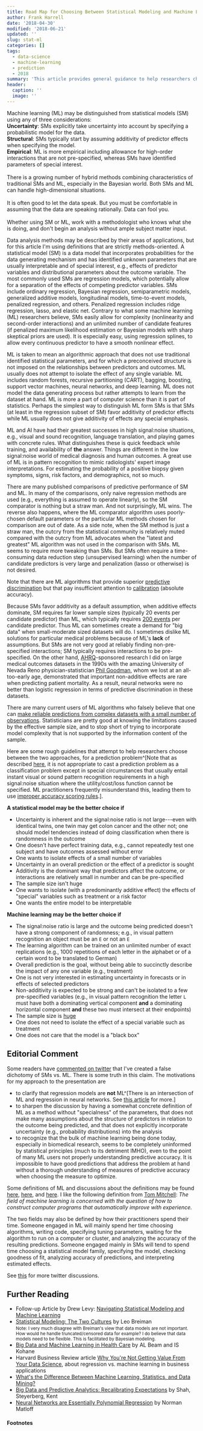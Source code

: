 ```yaml
---
title: Road Map for Choosing Between Statistical Modeling and Machine Learning
author: Frank Harrell
date: '2018-04-30'
modified: '2018-06-21'
updated: ''
slug: stat-ml
categories: []
tags:
  - data-science
  - machine-learning
  - prediction
  - 2018
summary: 'This article provides general guidance to help researchers choose between machine learning and statistical modeling for a prediction project.'
header:
  caption: ''
  image: ''
---
```

<p class="rquote">
Machine learning (ML) may be distinguished from statistical models (SM) using any of three considerations:<br><b>Uncertainty</b>: SMs explicitly take uncertainty into account by specifying a probabilistic model for the data.<br><b>Structural</b>: SMs typically start by assuming additivity of predictor effects when specifying the model.<br><b>Empirical</b>: ML is more empirical including allowance for high-order interactions that are not pre-specified, whereas SMs have identified parameters of special interest.<br><br>There is a growing number of hybrid methods combining characteristics of traditional SMs and ML, especially in the Bayesian world.  Both SMs and ML can handle high-dimensional situations.
<br><br>
It is often good to let the data speak.  But you must be comfortable in assuming that the data are speaking rationally.  Data can fool you.<br><br>Whether using SM or ML, work with a methodologist who knows what she is doing, and don't begin an analysis without ample subject matter input.
</p>

Data analysis methods may be described by their areas of applications, but for this article I'm using definitions that are strictly methods-oriented.  A statistical model (SM) is a data model that incorporates probabilities for the data generating mechanism and has identified unknown parameters that are usually interpretable and of special interest, e.g., effects of predictor variables and distributional parameters about the outcome variable.  The most commonly used SMs are regression models, which potentially allow for a separation of the effects of competing predictor variables.  SMs include ordinary regression, Bayesian regression, semiparametric models, generalized additive models, longitudinal models, time-to-event models, penalized regression, and others.  Penalized regression includes ridge regression, lasso, and elastic net.  Contrary to what some machine learning (ML) researchers believe, SMs easily allow for complexity (nonlinearity and second-order interactions) and an unlimited number of candidate features (if penalized maximum likelihood estimation or Bayesian models with sharp skeptical priors are used).  It is especially easy, using regression splines, to allow every continuous predictor to have a smooth nonlinear effect.

ML is taken to mean an algorithmic approach that does not use traditional identified statistical parameters, and for which a preconceived structure is not imposed on the relationships between predictors and outcomes.  ML usually does not attempt to isolate the effect of any single variable.  ML includes random forests, recursive partitioning (CART), bagging, boosting, support vector machines, neural networks, and deep learning.  ML does not model the data generating process but rather attempts to learn from the dataset at hand.  ML is more a part of computer science than it is part of statistics.  Perhaps the simplest way to distinguish ML form SMs is that SMs (at least in the regression subset of SM) favor additivity of predictor effects while ML usually does not give additivity of effects any special emphasis.

ML and AI have had their greatest successes in high signal:noise situations, e.g., visual and sound recognition, language translation, and playing games with concrete rules.  What distinguishes these is quick feedback while training, and availability of **the** answer.  Things are different in the low signal:noise world of medical diagnosis and human outcomes.  A great use of ML is in pattern recognition to mimic radiologists' expert image interpretations.  For estimating the probability of a positive biopsy given symptoms, signs, risk factors, and demographics, not so much.

There are many published comparisons of predictive performance of SM and ML.  In many of the comparisons, only naive regression methods are used (e.g., everything is assumed to operate linearly), so the SM comparator is nothing but a straw man.  And not surprisingly, ML wins.  The reverse also happens, where the ML comparator algorithm uses poorly-chosen default parameters or the particular ML methods chosen for comparison are out of date.  As a side note, when the SM method is just a straw man, the outcry from the statistical community is relatively muted compared with the outcry from ML advocates when the "latest and greatest" ML algorithm was not used in the comparison with SMs.  ML seems to require more tweaking than SMs.  But SMs often require a time-consuming data reduction step (unsupervised learning) when the number of candidate predictors is very large and penalization (lasso or otherwise) is not desired.

Note that there are ML algorithms that provide superior [predictive discrimination](https://www.ncbi.nlm.nih.gov/pmc/articles/PMC3575184) but that pay insufficient attention to [calibration](http://fharrell.com/post/medml) (absolute accuracy).

Because SMs favor additivity as a default assumption, when additive effects dominate, SM requires far lower sample sizes (typically 20 events per candidate predictor) than ML, which typically requires [200 events](https://bmcmedresmethodol.biomedcentral.com/articles/10.1186/1471-2288-14-137) per candidate predictor.  Thus ML can sometimes create a demand for "big data" when small-moderate sized datasets will do.  I sometimes dislike ML solutions for particular medical problems because of ML's **lack** of assumptions.  But SMs are not very good at reliably finding non-pre-specified interactions; SM typically requires interactions to be pre-specified.  On the other hand, [AHRQ](https://www.ahrq.gov)-sponsored research I did on large medical outcomes datasets in the 1990s with the amazing University of Nevada Reno physician-statistician [Phil Goodman](https://www.legacy.com/obituaries/rgj/obituary.aspx?n=phil-goodman&pid=144885798), whom we lost at an all-too-early age, demonstrated that important non-additive effects are rare when predicting patient mortality.  As a result, neural networks were no better than logistic regression in terms of predictive discrimination in these datasets.

There are many current users of ML algorithms who falsely believe that one can [make reliable predictions from complex datasets with a small number of observations](http://fharrell.com/post/ml-sample-size).  Statisticians are pretty good at knowing the limitations caused by the effective sample size, and to stop short of trying to incorporate model complexity that is not supported by the information content of the sample.

Here are some rough guidelines that attempt to help researchers choose between the two approaches, for a prediction problem^[Note that as described [here](http://fharrell.com/post/classification), it is not appropriate to cast a prediction problem as a classification problem except in special circumstances that usually entail instant visual or sound pattern recognition requirements in a high signal:noise situation where the utility/cost/loss function cannot be specified.  ML practitioners frequently misunderstand this, leading them to use [improper accuracy scoring rules](http://www.fharrell.com/post/class-damage).].

**A statistical model may be the better choice if**

*  Uncertainty is inherent and the signal:noise ratio is not large---even with identical twins, one twin may get colon cancer and the other not; one should model tendencies instead of doing classification when there is randomness in the outcome
*  One doesn't have perfect training data, e.g., cannot repeatedly test one subject and have outcomes assessed without error
*  One wants to isolate effects of a small number of variables
*  Uncertainty in an overall prediction or the effect of a predictor is sought
*  Additivity is the dominant way that predictors affect the outcome, or interactions are relatively small in number and can be pre-specified
*  The sample size isn't huge
*  One wants to isolate (with a predominantly additive effect) the effects of "special" variables such as treatment or a risk factor
*  One wants the entire model to be interpretable

**Machine learning may be the better choice if**

*  The signal:noise ratio is large and the outcome being predicted doesn't have a strong component of randomness; e.g., in visual pattern recognition an object must be an `E` or not an `E`
*  The learning algorithm can be trained on an unlimited number of exact replications (e.g., 1000 repetitions of each letter in the alphabet or of a certain word to be translated to German)
*  Overall prediction is the goal, without being able to succinctly describe the impact of any one variable (e.g., treatment)
*  One is not very interested in estimating uncertainty in forecasts or in effects of selected predictors
*  Non-additivity is expected to be strong and can't be isolated to a few pre-specified variables (e.g., in visual pattern recognition the letter `L` must have both a dominating vertical component **and** a dominating horizontal component **and** these two must intersect at their endpoints) 
*  The sample size is [huge](https://bmcmedresmethodol.biomedcentral.com/articles/10.1186/1471-2288-14-137)
*  One does not need to isolate the effect of a special variable such as treatment
*  One does not care that the model is a "black box"

## Editorial Comment
Some readers have [commented on twitter](https://twitter.com/samfin55/status/991031725189984258) that I've created a false dichotomy of SMs vs. ML.  There is some truth in this claim.  The motivations for my approach to the presentation are

*  to clarify that regression models are **not** ML^[There is an intersection of ML and regression in neural networks.  See [this article](https://onlinelibrary.wiley.com/doi/abs/10.1002/sim.4780140108) for more.]
*  to sharpen the discussion by having a somewhat concrete definition of ML as a method without "specialness" of the parameters, that does not make many assumptions about the structure of predictors in relation to the outcome being predicted, and that does not explicitly incorporate uncertainty (e.g., probability distributions) into the analysis
*  to recognize that the bulk of machine learning being done today, especially in biomedical research, seems to be completely uninformed by statistical principles (much to its detriment IMHO), even to the point of many ML users not properly understanding predictive accuracy.  It is impossible to have good predictions that address the problem at hand without a thorough understanding of measures of predictive accuracy when choosing the measure to optimize.

Some definitions of ML and discussions about the definitions may be found [here](https://www.techemergence.com/what-is-machine-learning), [here](https://machinelearningmastery.com/what-is-machine-learning), and [here](https://stackoverflow.com/questions/2620343).  I like the following definition from [Tom Mitchell](http://www.amazon.com/dp/0070428077?tag=inspiredalgor-20): _The field of machine learning is concerned with the question of how to construct computer programs that automatically improve with experience._

The two fields may also be defined by how their practitioners spend their time. Someone engaged in ML will mainly spend her time choosing algorithms, writing code, specifying tuning parameters, waiting for the algorithm to run on a computer or cluster, and analyzing the accuracy of the resulting predictions.  Someone engaged mainly in SMs will tend to spend time choosing a statistical model family, specifying the model, checking goodness of fit, analyzing accuracy of predictions, and interpreting estimated effects.

See [this](https://twitter.com/f2harrell/status/990991631900921857) for more twitter discussions.

## Further Reading
*  Follow-up Article by Drew Levy: [Navigating Statistical Modeling and Machine Learning](/post/stat-ml2)
*  [Statistical Modeling: The Two Cultures](http://www2.math.uu.se/~thulin/mm/breiman.pdf) by Leo Breiman <br><small>Note: I very much disagree with Breiman's view that data models are not important.  How would he handle truncated/censored data for example?  I do believe that data models need to be flexible.  This is facilitated by Bayesian modeling.</small>
*  [Big Data and Machine Learning in Health Care](https://jamanetwork.com/journals/jama/article-abstract/2675024) by AL Beam and IS Kohane
*  Harvard Business Review article [Why You're Not Getting Value From Your Data Science](https://hbr.org/2016/12/why-youre-not-getting-value-from-your-data-science), about regression vs. machine learning in business applications
*  [What's the Difference Between Machine Learning, Statistics, and Data Mining?](http://www.sharpsightlabs.com/blog/difference-machine-learning-statistics-data-mining)
*  [Big Data and Predictive Analytics: Recalibrating Expectations](https://jamanetwork.com/journals/jama/fullarticle/2683125) by Shah, Steyerberg, Kent
*  [Neural Networks are Essentially Polynomial Regression](https://matloff.wordpress.com/2018/06/20/neural-networks-are-essentially-polynomial-regression) by Norman Matloff

#### Footnotes
